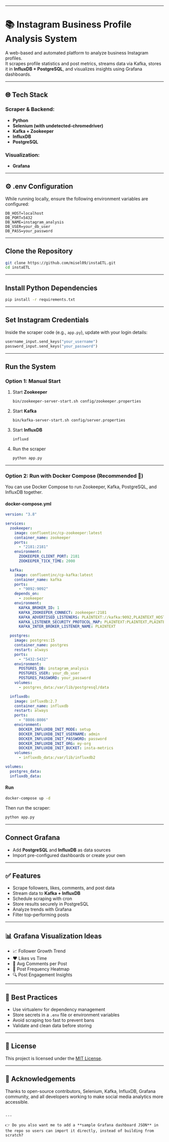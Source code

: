 

---

# 📚 Instagram Business Profile Analysis System

A web-based and automated platform to analyze business Instagram profiles.  
It scrapes profile statistics and post metrics, streams data via Kafka, stores it in **InfluxDB + PostgreSQL**, and visualizes insights using Grafana dashboards.

---

## 🌐 Tech Stack

### Scraper & Backend:
- **Python**
- **Selenium (with undetected-chromedriver)**
- **Kafka + Zookeeper**
- **InfluxDB**
- **PostgreSQL**

### Visualization:
- **Grafana**

---

## ⚙️ .env Configuration

While running locally, ensure the following environment variables are configured:

```env
DB_HOST=localhost
DB_PORT=5432
DB_NAME=instagram_analysis
DB_USER=your_db_user
DB_PASS=your_password
````

---

## Clone the Repository

```bash
git clone https://github.com/misel09/instaETL.git
cd instaETL
```

---

## Install Python Dependencies

```bash
pip install -r requirements.txt
```

---

## Set Instagram Credentials

Inside the scraper code (e.g., `app.py`), update with your login details:

```python
username_input.send_keys("your_username")
password_input.send_keys("your_password")
```

---

## Run the System

### Option 1: Manual Start

1. Start **Zookeeper**

   ```bash
   bin/zookeeper-server-start.sh config/zookeeper.properties
   ```

2. Start **Kafka**

   ```bash
   bin/kafka-server-start.sh config/server.properties
   ```

3. Start **InfluxDB**

   ```bash
   influxd
   ```

4. Run the scraper

   ```bash
   python app.py
   ```

---

### Option 2: Run with Docker Compose (Recommended 🚀)

You can use Docker Compose to run Zookeeper, Kafka, PostgreSQL, and InfluxDB together.

#### docker-compose.yml

```yaml
version: "3.8"

services:
  zookeeper:
    image: confluentinc/cp-zookeeper:latest
    container_name: zookeeper
    ports:
      - "2181:2181"
    environment:
      ZOOKEEPER_CLIENT_PORT: 2181
      ZOOKEEPER_TICK_TIME: 2000

  kafka:
    image: confluentinc/cp-kafka:latest
    container_name: kafka
    ports:
      - "9092:9092"
    depends_on:
      - zookeeper
    environment:
      KAFKA_BROKER_ID: 1
      KAFKA_ZOOKEEPER_CONNECT: zookeeper:2181
      KAFKA_ADVERTISED_LISTENERS: PLAINTEXT://kafka:9092,PLAINTEXT_HOST://localhost:9092
      KAFKA_LISTENER_SECURITY_PROTOCOL_MAP: PLAINTEXT:PLAINTEXT,PLAINTEXT_HOST:PLAINTEXT
      KAFKA_INTER_BROKER_LISTENER_NAME: PLAINTEXT

  postgres:
    image: postgres:15
    container_name: postgres
    restart: always
    ports:
      - "5432:5432"
    environment:
      POSTGRES_DB: instagram_analysis
      POSTGRES_USER: your_db_user
      POSTGRES_PASSWORD: your_password
    volumes:
      - postgres_data:/var/lib/postgresql/data

  influxdb:
    image: influxdb:2.7
    container_name: influxdb
    restart: always
    ports:
      - "8086:8086"
    environment:
      DOCKER_INFLUXDB_INIT_MODE: setup
      DOCKER_INFLUXDB_INIT_USERNAME: admin
      DOCKER_INFLUXDB_INIT_PASSWORD: password
      DOCKER_INFLUXDB_INIT_ORG: my-org
      DOCKER_INFLUXDB_INIT_BUCKET: insta-metrics
    volumes:
      - influxdb_data:/var/lib/influxdb2

volumes:
  postgres_data:
  influxdb_data:
```

#### Run

```bash
docker-compose up -d
```

Then run the scraper:

```bash
python app.py
```

---

## Connect Grafana

* Add **PostgreSQL** and **InfluxDB** as data sources
* Import pre-configured dashboards or create your own

---

## ✅ Features

* Scrape followers, likes, comments, and post data
* Stream data to **Kafka + InfluxDB**
* Schedule scraping with cron
* Store results securely in PostgreSQL
* Analyze trends with Grafana
* Filter top-performing posts

---

## 📊 Grafana Visualization Ideas

* 📈 Follower Growth Trend
* ❤️ Likes vs Time
* 💬 Avg Comments per Post
* 🔁 Post Frequency Heatmap
* 🔍 Post Engagement Insights

---

## 🧠 Best Practices

* Use virtualenv for dependency management
* Store secrets in a `.env` file or environment variables
* Avoid scraping too fast to prevent bans
* Validate and clean data before storing

---

## 📄 License

This project is licensed under the [MIT License](LICENSE).

---

## 🙌 Acknowledgements

Thanks to open-source contributors, Selenium, Kafka, InfluxDB, Grafana community, and all developers working to make social media analytics more accessible.

```

---

👉 Do you also want me to add a **sample Grafana dashboard JSON** in the repo so users can import it directly, instead of building from scratch?
```
